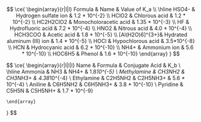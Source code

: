 $$
\ce{
    \begin{array}{r|l|l}
		Formula 	& 		Name			& Value of K_a \\ \hline
		HSO4-   	& Hydrogen sulfate ion  & 1.2 * 10^{-2} \\
		HClO2		& Chlorous acid  		& 1.2 * 10^{-2} \\
		HC2H2ClO2 	& Monocholoracetic acid & 1.35 * 10^{-3} \\
		HF			& Hydrofluoric acid 	& 7.2 * 10^{-4} \\
        HNO2		& Nitrous acid 			& 4.0 * 10^{-4} \\
        HCH3COO		& Acetic acid 			& 1.8 * 10^{-5} \\
        [Al(H2O)6]^{3+}& Hydrated aluminum (III) ion & 1.4 * 10^{-5} \\
        HOCl		& Hypochlorous acid 	& 3.5*10^{-8} \\
        HCN			& Hydrocyanic acid 		& 6.2 * 10^{-10} \\
        NH4+		& Ammonium ion			& 5.6 * 10^{-10} \\
        HOC6H5		& Phenol 				& 1.6 * 10^{-10} 
    \end{array}
}
$$

$$
\ce{
    \begin{array}{r|l|l|l}
    	Name 		& Formula 	& Conjugate Acid	& K_b \\ \hline
		Ammonia 	& NH3 		& NH4+				& 1.8*10^{-5} \\
		Methylamine	& CH3NH2	& CH3NH3+			& 4.38*10^{-4} \\
		Ethylamine	& C2H5NH2	& C2H5NH3+			& 5.6 * 10^{-4} \\
		Aniline		& C6H5NH2	& C6H5NH3+			& 3.8 * 10^{-10} \\
		Pyridine	& C5H5N		& C5H5NH+			& 1.7 * 10^{-9}
		
    \end{array}
}
$$

